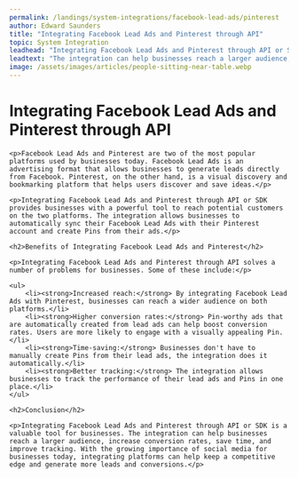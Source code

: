 ```yaml
---
permalink: /landings/system-integrations/facebook-lead-ads/pinterest
author: Edward Saunders
title: "Integrating Facebook Lead Ads and Pinterest through API"
topic: System Integration
leadhead: "Integrating Facebook Lead Ads and Pinterest through API or SDK is a valuable tool for businesses"
leadtext: "The integration can help businesses reach a larger audience, increase conversion rates, save time, and improve tracking. With the growing importance of social media for businesses today, integrating platforms can help keep a competitive edge and generate more leads and conversions."
image: /assets/images/articles/people-sitting-near-table.webp
---
```

<div class="arttext">	<h1>Integrating Facebook Lead Ads and Pinterest through API</h1>

	<p>Facebook Lead Ads and Pinterest are two of the most popular platforms used by businesses today. Facebook Lead Ads is an advertising format that allows businesses to generate leads directly from Facebook. Pinterest, on the other hand, is a visual discovery and bookmarking platform that helps users discover and save ideas.</p>

	<p>Integrating Facebook Lead Ads and Pinterest through API or SDK provides businesses with a powerful tool to reach potential customers on the two platforms. The integration allows businesses to automatically sync their Facebook Lead Ads with their Pinterest account and create Pins from their ads.</p>

	<h2>Benefits of Integrating Facebook Lead Ads and Pinterest</h2>

	<p>Integrating Facebook Lead Ads and Pinterest through API solves a number of problems for businesses. Some of these include:</p>

	<ul>
		<li><strong>Increased reach:</strong> By integrating Facebook Lead Ads with Pinterest, businesses can reach a wider audience on both platforms.</li>
		<li><strong>Higher conversion rates:</strong> Pin-worthy ads that are automatically created from lead ads can help boost conversion rates. Users are more likely to engage with a visually appealing Pin.</li>
		<li><strong>Time-saving:</strong> Businesses don't have to manually create Pins from their lead ads, the integration does it automatically.</li>
		<li><strong>Better tracking:</strong> The integration allows businesses to track the performance of their lead ads and Pins in one place.</li>
	</ul>

	<h2>Conclusion</h2>

	<p>Integrating Facebook Lead Ads and Pinterest through API or SDK is a valuable tool for businesses. The integration can help businesses reach a larger audience, increase conversion rates, save time, and improve tracking. With the growing importance of social media for businesses today, integrating platforms can help keep a competitive edge and generate more leads and conversions.</p>
</div>
